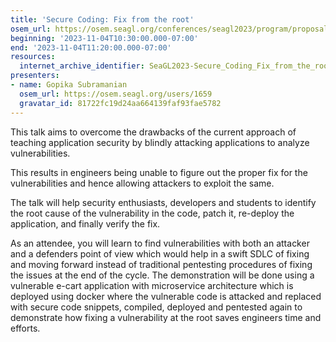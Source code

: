 ```yaml
---
title: 'Secure Coding: Fix from the root'
osem_url: https://osem.seagl.org/conferences/seagl2023/program/proposals/981
beginning: '2023-11-04T10:30:00.000-07:00'
end: '2023-11-04T11:20:00.000-07:00'
resources:
  internet_archive_identifier: SeaGL2023-Secure_Coding_Fix_from_the_root
presenters:
- name: Gopika Subramanian
  osem_url: https://osem.seagl.org/users/1659
  gravatar_id: 81722fc19d24aa664139faf93fae5782
---
```


This talk aims to overcome the drawbacks of the current approach of teaching application security by blindly attacking applications to analyze vulnerabilities.

This results in engineers being unable to figure out the proper fix for the vulnerabilities and hence allowing attackers to exploit the same.

The talk will help security enthusiasts, developers and students to identify the root cause of the vulnerability in the code, patch it, re-deploy the application, and finally verify the fix.

As an attendee, you will learn to find vulnerabilities with both an attacker and a defenders point of view which would help in a swift SDLC of fixing and moving forward instead of traditional pentesting procedures of fixing the issues at the end of the cycle. The demonstration will be done using a vulnerable e-cart application with microservice architecture which is deployed using docker where the vulnerable code is attacked and replaced with secure code snippets, compiled, deployed and pentested again to demonstrate how fixing a vulnerability at the root saves engineers time and efforts.
